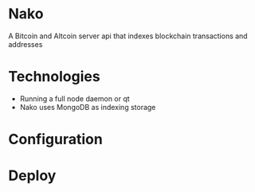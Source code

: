 # Nako
A Bitcoin and Altcoin server api that indexes blockchain transactions and addresses

# Technologies
- Running a full node daemon or qt 
- Nako uses MongoDB as indexing storage

# Configuration

# Deploy
